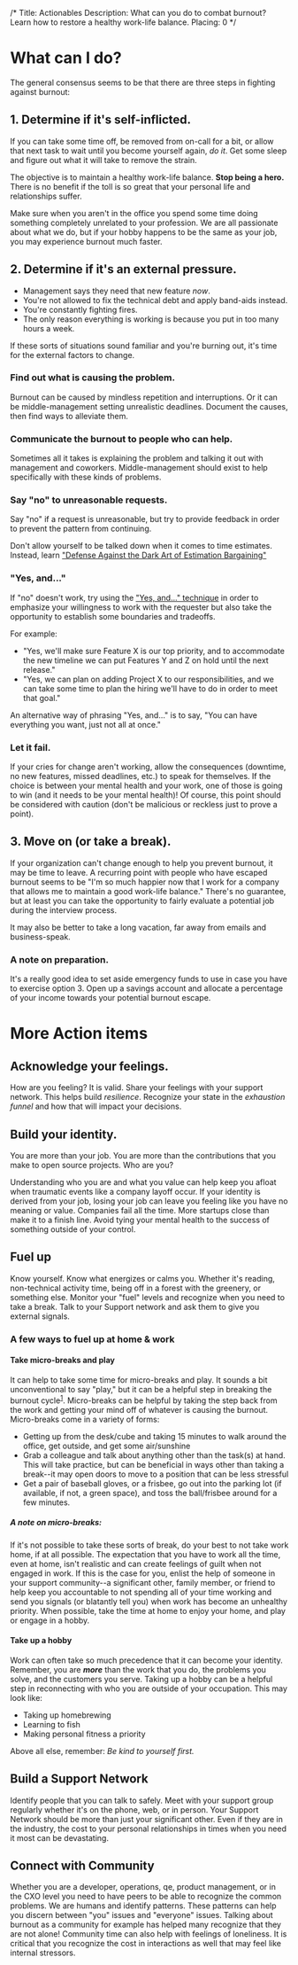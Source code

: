 /*
Title: Actionables
Description: What can you do to combat burnout? Learn how to restore a healthy work-life balance.
Placing: 0
*/

# What can I do?
The general consensus seems to be that there are three steps in fighting against burnout:

## 1. Determine if it's self-inflicted.
If you can take some time off, be removed from on-call for a bit, or allow that next task to wait until you become yourself again, *do it*. Get some sleep and figure out what it will take to remove the strain.

The objective is to maintain a healthy work-life balance. **Stop being a hero.** There is no benefit if the toll is so great that your personal life and relationships suffer.

Make sure when you aren't in the office you spend some time doing something completely unrelated to your profession. We are all passionate about what we do, but if your hobby happens to be the same as your job, you may experience burnout much faster.

## 2. Determine if it's an external pressure.
* Management says they need that new feature *now*. 
* You're not allowed to fix the technical debt and apply band-aids instead.
* You're constantly fighting fires.
* The only reason everything is working is because you put in too many hours a week.

If these sorts of situations sound familiar and you're burning out, it's time for the external factors to change.

### Find out what is causing the problem.
Burnout can be caused by mindless repetition and interruptions. Or it can be middle-management setting unrealistic deadlines. Document the causes, then find ways to alleviate them.

### Communicate the burnout to people who can help. 
Sometimes all it takes is explaining the problem and talking it out with management and coworkers. Middle-management should exist to help specifically with these kinds of problems.

### Say "no" to unreasonable requests.
Say "no" if a request is unreasonable, but try to provide feedback in order to prevent the pattern from continuing.

Don't allow yourself to be talked down when it comes to time estimates. Instead, learn <a target="_blank" href="http://www.liquidplanner.com/blog/defense-dark-art-estimation-bargaining/">"Defense Against the Dark Art of Estimation Bargaining"</a>

### "Yes, and..."
If "no" doesn't work, try using the <a href="http://www.huffingtonpost.com/liz-orsquo/cant-say-no-say-yes-instead_b_4583052.html" target="_blank">"Yes, and..." technique</a> in order to emphasize your willingness to work with the requester but also take the opportunity to establish some boundaries and tradeoffs. 
  
For example:

* "Yes, we'll make sure Feature X is our top priority, and to accommodate the new timeline we can put Features Y and Z on hold until the next release."
* "Yes, we can plan on adding Project X to our responsibilities, and we can take some time to plan the hiring we'll have to do in order to meet that goal."

An alternative way of phrasing "Yes, and..." is to say, "You can have everything you want, just not all at once."

### Let it fail.
If your cries for change aren't working, allow the consequences (downtime, no new features, missed deadlines, etc.) to speak for themselves. If the choice is between your mental health and your work, one of those is going to win (and it needs to be your mental health)! Of course, this point should be considered with caution (don't be malicious or reckless just to prove a point).

## 3. Move on (or take a break).
If your organization can't change enough to help you prevent burnout, it may be time to leave. A recurring point with people who have escaped burnout seems to be "I'm so much happier now that I work for a company that allows me to maintain a good work-life balance." There's no guarantee, but at least you can take the opportunity to fairly evaluate a potential job during the interview process.

It may also be better to take a long vacation, far away from emails and business-speak.

### A note on preparation.
It's a really good idea to set aside emergency funds to use in case you have to exercise option 3. Open up a savings account and allocate a percentage of your income towards your potential burnout escape.

# More Action items

## Acknowledge your feelings.

How are you feeling? It is valid. Share your feelings with your support network. This helps build *resilience*. Recognize your state in the *exhaustion funnel* and how that will impact your decisions.

## Build your identity.

You are more than your job. You are more than the contributions that you make to open source projects. Who are you?

Understanding who you are and what you value can help keep you afloat when traumatic events like a company layoff occur. If your identity is derived from your job, losing your job can leave you feeling like you have no meaning or value. Companies fail all the time. More startups close than make it to a finish line. Avoid tying your mental health to the success of something outside of your control.

## Fuel up

Know yourself. Know what energizes or calms you. Whether it's reading, non-technical activity time, being off in a forest with the greenery, or something else. Monitor your "fuel" levels and recognize when you need to take a break. Talk to your Support network and ask them to give you external signals.

### A few ways to fuel up at home & work
#### Take micro-breaks and play
It can help to take some time for micro-breaks and play. It sounds a bit unconventional to say "play," but it can be a helpful step in breaking the burnout cycle<sup>[1]</sup>.  Micro-breaks can be helpful by taking the step back from the work and getting your mind off of whatever is causing the burnout. Micro-breaks come in a variety of forms:

* Getting up from the desk/cube and taking 15 minutes to walk around the office, get outside, and get some air/sunshine
* Grab a colleague and talk about anything other than the task(s) at hand. This will take practice, but can be beneficial in ways other than taking a break--it may open doors to move to a position that can be less stressful
* Get a pair of baseball gloves, or a frisbee, go out into the parking lot (if available, if not, a green space), and toss the ball/frisbee around for a few minutes. 

##### A note on micro-breaks:
If it's not possible to take these sorts of break, do your best to not take work home, if at all possible. The expectation that you have to work all the time, even at home, isn't realistic and can create feelings of guilt when not engaged in work. If this is the case for you, enlist the help of someone in your support community--a significant other, family member, or friend to help keep you accountable to not spending all of your time working and send you signals (or blatantly tell you) when work has become an unhealthy priority. When possible, take the time at home to enjoy your home, and play or engage in a hobby. 

#### Take up a hobby
Work can often take so much precedence that it can become your identity. Remember, you are ***more*** than the work that you do, the problems you solve, and the customers you serve. Taking up a hobby can be a helpful step in reconnecting with who you are outside of your occupation. This may look like:

* Taking up homebrewing
* Learning to fish
* Making personal fitness a priority

Above all else, remember:
*Be kind to yourself first.*

## Build a Support Network

Identify people that you can talk to safely. Meet with your support group regularly whether it's on the phone, web, or in person. Your Support Network should be more than just your significant other. Even if they are in the industry, the cost to your personal relationships in times when you need it most can be devastating.

## Connect with Community

Whether you are a developer, operations, qe, product management, or in the CXO level you need to have peers to be able to recognize the common problems. We are humans and identify patterns. These patterns can help you discern between "you" issues and "everyone" issues. Talking about burnout as a community for example has helped many recognize that they are not alone! Community time can also help with feelings of loneliness. It is critical that you recognize the cost in interactions as well that may feel like internal stressors.


[1]: http://www.playitaway.me/
